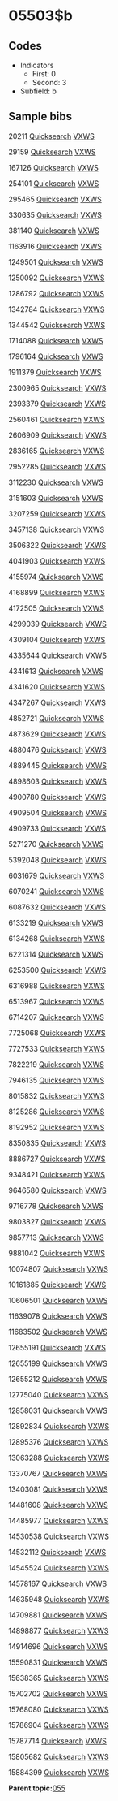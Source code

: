 # 05503$b

## Codes

-   Indicators
    -   First: 0
    -   Second: 3
-   Subfield: b

## Sample bibs

20211 [Quicksearch](https://search.library.yale.edu/catalog/20211) [VXWS](http://prodorbis.library.yale.edu:7014/vxws/GetHoldingsService?bibId=20211)

29159 [Quicksearch](https://search.library.yale.edu/catalog/29159) [VXWS](http://prodorbis.library.yale.edu:7014/vxws/GetHoldingsService?bibId=29159)

167126 [Quicksearch](https://search.library.yale.edu/catalog/167126) [VXWS](http://prodorbis.library.yale.edu:7014/vxws/GetHoldingsService?bibId=167126)

254101 [Quicksearch](https://search.library.yale.edu/catalog/254101) [VXWS](http://prodorbis.library.yale.edu:7014/vxws/GetHoldingsService?bibId=254101)

295465 [Quicksearch](https://search.library.yale.edu/catalog/295465) [VXWS](http://prodorbis.library.yale.edu:7014/vxws/GetHoldingsService?bibId=295465)

330635 [Quicksearch](https://search.library.yale.edu/catalog/330635) [VXWS](http://prodorbis.library.yale.edu:7014/vxws/GetHoldingsService?bibId=330635)

381140 [Quicksearch](https://search.library.yale.edu/catalog/381140) [VXWS](http://prodorbis.library.yale.edu:7014/vxws/GetHoldingsService?bibId=381140)

1163916 [Quicksearch](https://search.library.yale.edu/catalog/1163916) [VXWS](http://prodorbis.library.yale.edu:7014/vxws/GetHoldingsService?bibId=1163916)

1249501 [Quicksearch](https://search.library.yale.edu/catalog/1249501) [VXWS](http://prodorbis.library.yale.edu:7014/vxws/GetHoldingsService?bibId=1249501)

1250092 [Quicksearch](https://search.library.yale.edu/catalog/1250092) [VXWS](http://prodorbis.library.yale.edu:7014/vxws/GetHoldingsService?bibId=1250092)

1286792 [Quicksearch](https://search.library.yale.edu/catalog/1286792) [VXWS](http://prodorbis.library.yale.edu:7014/vxws/GetHoldingsService?bibId=1286792)

1342784 [Quicksearch](https://search.library.yale.edu/catalog/1342784) [VXWS](http://prodorbis.library.yale.edu:7014/vxws/GetHoldingsService?bibId=1342784)

1344542 [Quicksearch](https://search.library.yale.edu/catalog/1344542) [VXWS](http://prodorbis.library.yale.edu:7014/vxws/GetHoldingsService?bibId=1344542)

1714088 [Quicksearch](https://search.library.yale.edu/catalog/1714088) [VXWS](http://prodorbis.library.yale.edu:7014/vxws/GetHoldingsService?bibId=1714088)

1796164 [Quicksearch](https://search.library.yale.edu/catalog/1796164) [VXWS](http://prodorbis.library.yale.edu:7014/vxws/GetHoldingsService?bibId=1796164)

1911379 [Quicksearch](https://search.library.yale.edu/catalog/1911379) [VXWS](http://prodorbis.library.yale.edu:7014/vxws/GetHoldingsService?bibId=1911379)

2300965 [Quicksearch](https://search.library.yale.edu/catalog/2300965) [VXWS](http://prodorbis.library.yale.edu:7014/vxws/GetHoldingsService?bibId=2300965)

2393379 [Quicksearch](https://search.library.yale.edu/catalog/2393379) [VXWS](http://prodorbis.library.yale.edu:7014/vxws/GetHoldingsService?bibId=2393379)

2560461 [Quicksearch](https://search.library.yale.edu/catalog/2560461) [VXWS](http://prodorbis.library.yale.edu:7014/vxws/GetHoldingsService?bibId=2560461)

2606909 [Quicksearch](https://search.library.yale.edu/catalog/2606909) [VXWS](http://prodorbis.library.yale.edu:7014/vxws/GetHoldingsService?bibId=2606909)

2836165 [Quicksearch](https://search.library.yale.edu/catalog/2836165) [VXWS](http://prodorbis.library.yale.edu:7014/vxws/GetHoldingsService?bibId=2836165)

2952285 [Quicksearch](https://search.library.yale.edu/catalog/2952285) [VXWS](http://prodorbis.library.yale.edu:7014/vxws/GetHoldingsService?bibId=2952285)

3112230 [Quicksearch](https://search.library.yale.edu/catalog/3112230) [VXWS](http://prodorbis.library.yale.edu:7014/vxws/GetHoldingsService?bibId=3112230)

3151603 [Quicksearch](https://search.library.yale.edu/catalog/3151603) [VXWS](http://prodorbis.library.yale.edu:7014/vxws/GetHoldingsService?bibId=3151603)

3207259 [Quicksearch](https://search.library.yale.edu/catalog/3207259) [VXWS](http://prodorbis.library.yale.edu:7014/vxws/GetHoldingsService?bibId=3207259)

3457138 [Quicksearch](https://search.library.yale.edu/catalog/3457138) [VXWS](http://prodorbis.library.yale.edu:7014/vxws/GetHoldingsService?bibId=3457138)

3506322 [Quicksearch](https://search.library.yale.edu/catalog/3506322) [VXWS](http://prodorbis.library.yale.edu:7014/vxws/GetHoldingsService?bibId=3506322)

4041903 [Quicksearch](https://search.library.yale.edu/catalog/4041903) [VXWS](http://prodorbis.library.yale.edu:7014/vxws/GetHoldingsService?bibId=4041903)

4155974 [Quicksearch](https://search.library.yale.edu/catalog/4155974) [VXWS](http://prodorbis.library.yale.edu:7014/vxws/GetHoldingsService?bibId=4155974)

4168899 [Quicksearch](https://search.library.yale.edu/catalog/4168899) [VXWS](http://prodorbis.library.yale.edu:7014/vxws/GetHoldingsService?bibId=4168899)

4172505 [Quicksearch](https://search.library.yale.edu/catalog/4172505) [VXWS](http://prodorbis.library.yale.edu:7014/vxws/GetHoldingsService?bibId=4172505)

4299039 [Quicksearch](https://search.library.yale.edu/catalog/4299039) [VXWS](http://prodorbis.library.yale.edu:7014/vxws/GetHoldingsService?bibId=4299039)

4309104 [Quicksearch](https://search.library.yale.edu/catalog/4309104) [VXWS](http://prodorbis.library.yale.edu:7014/vxws/GetHoldingsService?bibId=4309104)

4335644 [Quicksearch](https://search.library.yale.edu/catalog/4335644) [VXWS](http://prodorbis.library.yale.edu:7014/vxws/GetHoldingsService?bibId=4335644)

4341613 [Quicksearch](https://search.library.yale.edu/catalog/4341613) [VXWS](http://prodorbis.library.yale.edu:7014/vxws/GetHoldingsService?bibId=4341613)

4341620 [Quicksearch](https://search.library.yale.edu/catalog/4341620) [VXWS](http://prodorbis.library.yale.edu:7014/vxws/GetHoldingsService?bibId=4341620)

4347267 [Quicksearch](https://search.library.yale.edu/catalog/4347267) [VXWS](http://prodorbis.library.yale.edu:7014/vxws/GetHoldingsService?bibId=4347267)

4852721 [Quicksearch](https://search.library.yale.edu/catalog/4852721) [VXWS](http://prodorbis.library.yale.edu:7014/vxws/GetHoldingsService?bibId=4852721)

4873629 [Quicksearch](https://search.library.yale.edu/catalog/4873629) [VXWS](http://prodorbis.library.yale.edu:7014/vxws/GetHoldingsService?bibId=4873629)

4880476 [Quicksearch](https://search.library.yale.edu/catalog/4880476) [VXWS](http://prodorbis.library.yale.edu:7014/vxws/GetHoldingsService?bibId=4880476)

4889445 [Quicksearch](https://search.library.yale.edu/catalog/4889445) [VXWS](http://prodorbis.library.yale.edu:7014/vxws/GetHoldingsService?bibId=4889445)

4898603 [Quicksearch](https://search.library.yale.edu/catalog/4898603) [VXWS](http://prodorbis.library.yale.edu:7014/vxws/GetHoldingsService?bibId=4898603)

4900780 [Quicksearch](https://search.library.yale.edu/catalog/4900780) [VXWS](http://prodorbis.library.yale.edu:7014/vxws/GetHoldingsService?bibId=4900780)

4909504 [Quicksearch](https://search.library.yale.edu/catalog/4909504) [VXWS](http://prodorbis.library.yale.edu:7014/vxws/GetHoldingsService?bibId=4909504)

4909733 [Quicksearch](https://search.library.yale.edu/catalog/4909733) [VXWS](http://prodorbis.library.yale.edu:7014/vxws/GetHoldingsService?bibId=4909733)

5271270 [Quicksearch](https://search.library.yale.edu/catalog/5271270) [VXWS](http://prodorbis.library.yale.edu:7014/vxws/GetHoldingsService?bibId=5271270)

5392048 [Quicksearch](https://search.library.yale.edu/catalog/5392048) [VXWS](http://prodorbis.library.yale.edu:7014/vxws/GetHoldingsService?bibId=5392048)

6031679 [Quicksearch](https://search.library.yale.edu/catalog/6031679) [VXWS](http://prodorbis.library.yale.edu:7014/vxws/GetHoldingsService?bibId=6031679)

6070241 [Quicksearch](https://search.library.yale.edu/catalog/6070241) [VXWS](http://prodorbis.library.yale.edu:7014/vxws/GetHoldingsService?bibId=6070241)

6087632 [Quicksearch](https://search.library.yale.edu/catalog/6087632) [VXWS](http://prodorbis.library.yale.edu:7014/vxws/GetHoldingsService?bibId=6087632)

6133219 [Quicksearch](https://search.library.yale.edu/catalog/6133219) [VXWS](http://prodorbis.library.yale.edu:7014/vxws/GetHoldingsService?bibId=6133219)

6134268 [Quicksearch](https://search.library.yale.edu/catalog/6134268) [VXWS](http://prodorbis.library.yale.edu:7014/vxws/GetHoldingsService?bibId=6134268)

6221314 [Quicksearch](https://search.library.yale.edu/catalog/6221314) [VXWS](http://prodorbis.library.yale.edu:7014/vxws/GetHoldingsService?bibId=6221314)

6253500 [Quicksearch](https://search.library.yale.edu/catalog/6253500) [VXWS](http://prodorbis.library.yale.edu:7014/vxws/GetHoldingsService?bibId=6253500)

6316988 [Quicksearch](https://search.library.yale.edu/catalog/6316988) [VXWS](http://prodorbis.library.yale.edu:7014/vxws/GetHoldingsService?bibId=6316988)

6513967 [Quicksearch](https://search.library.yale.edu/catalog/6513967) [VXWS](http://prodorbis.library.yale.edu:7014/vxws/GetHoldingsService?bibId=6513967)

6714207 [Quicksearch](https://search.library.yale.edu/catalog/6714207) [VXWS](http://prodorbis.library.yale.edu:7014/vxws/GetHoldingsService?bibId=6714207)

7725068 [Quicksearch](https://search.library.yale.edu/catalog/7725068) [VXWS](http://prodorbis.library.yale.edu:7014/vxws/GetHoldingsService?bibId=7725068)

7727533 [Quicksearch](https://search.library.yale.edu/catalog/7727533) [VXWS](http://prodorbis.library.yale.edu:7014/vxws/GetHoldingsService?bibId=7727533)

7822219 [Quicksearch](https://search.library.yale.edu/catalog/7822219) [VXWS](http://prodorbis.library.yale.edu:7014/vxws/GetHoldingsService?bibId=7822219)

7946135 [Quicksearch](https://search.library.yale.edu/catalog/7946135) [VXWS](http://prodorbis.library.yale.edu:7014/vxws/GetHoldingsService?bibId=7946135)

8015832 [Quicksearch](https://search.library.yale.edu/catalog/8015832) [VXWS](http://prodorbis.library.yale.edu:7014/vxws/GetHoldingsService?bibId=8015832)

8125286 [Quicksearch](https://search.library.yale.edu/catalog/8125286) [VXWS](http://prodorbis.library.yale.edu:7014/vxws/GetHoldingsService?bibId=8125286)

8192952 [Quicksearch](https://search.library.yale.edu/catalog/8192952) [VXWS](http://prodorbis.library.yale.edu:7014/vxws/GetHoldingsService?bibId=8192952)

8350835 [Quicksearch](https://search.library.yale.edu/catalog/8350835) [VXWS](http://prodorbis.library.yale.edu:7014/vxws/GetHoldingsService?bibId=8350835)

8886727 [Quicksearch](https://search.library.yale.edu/catalog/8886727) [VXWS](http://prodorbis.library.yale.edu:7014/vxws/GetHoldingsService?bibId=8886727)

9348421 [Quicksearch](https://search.library.yale.edu/catalog/9348421) [VXWS](http://prodorbis.library.yale.edu:7014/vxws/GetHoldingsService?bibId=9348421)

9646580 [Quicksearch](https://search.library.yale.edu/catalog/9646580) [VXWS](http://prodorbis.library.yale.edu:7014/vxws/GetHoldingsService?bibId=9646580)

9716778 [Quicksearch](https://search.library.yale.edu/catalog/9716778) [VXWS](http://prodorbis.library.yale.edu:7014/vxws/GetHoldingsService?bibId=9716778)

9803827 [Quicksearch](https://search.library.yale.edu/catalog/9803827) [VXWS](http://prodorbis.library.yale.edu:7014/vxws/GetHoldingsService?bibId=9803827)

9857713 [Quicksearch](https://search.library.yale.edu/catalog/9857713) [VXWS](http://prodorbis.library.yale.edu:7014/vxws/GetHoldingsService?bibId=9857713)

9881042 [Quicksearch](https://search.library.yale.edu/catalog/9881042) [VXWS](http://prodorbis.library.yale.edu:7014/vxws/GetHoldingsService?bibId=9881042)

10074807 [Quicksearch](https://search.library.yale.edu/catalog/10074807) [VXWS](http://prodorbis.library.yale.edu:7014/vxws/GetHoldingsService?bibId=10074807)

10161885 [Quicksearch](https://search.library.yale.edu/catalog/10161885) [VXWS](http://prodorbis.library.yale.edu:7014/vxws/GetHoldingsService?bibId=10161885)

10606501 [Quicksearch](https://search.library.yale.edu/catalog/10606501) [VXWS](http://prodorbis.library.yale.edu:7014/vxws/GetHoldingsService?bibId=10606501)

11639078 [Quicksearch](https://search.library.yale.edu/catalog/11639078) [VXWS](http://prodorbis.library.yale.edu:7014/vxws/GetHoldingsService?bibId=11639078)

11683502 [Quicksearch](https://search.library.yale.edu/catalog/11683502) [VXWS](http://prodorbis.library.yale.edu:7014/vxws/GetHoldingsService?bibId=11683502)

12655191 [Quicksearch](https://search.library.yale.edu/catalog/12655191) [VXWS](http://prodorbis.library.yale.edu:7014/vxws/GetHoldingsService?bibId=12655191)

12655199 [Quicksearch](https://search.library.yale.edu/catalog/12655199) [VXWS](http://prodorbis.library.yale.edu:7014/vxws/GetHoldingsService?bibId=12655199)

12655212 [Quicksearch](https://search.library.yale.edu/catalog/12655212) [VXWS](http://prodorbis.library.yale.edu:7014/vxws/GetHoldingsService?bibId=12655212)

12775040 [Quicksearch](https://search.library.yale.edu/catalog/12775040) [VXWS](http://prodorbis.library.yale.edu:7014/vxws/GetHoldingsService?bibId=12775040)

12858031 [Quicksearch](https://search.library.yale.edu/catalog/12858031) [VXWS](http://prodorbis.library.yale.edu:7014/vxws/GetHoldingsService?bibId=12858031)

12892834 [Quicksearch](https://search.library.yale.edu/catalog/12892834) [VXWS](http://prodorbis.library.yale.edu:7014/vxws/GetHoldingsService?bibId=12892834)

12895376 [Quicksearch](https://search.library.yale.edu/catalog/12895376) [VXWS](http://prodorbis.library.yale.edu:7014/vxws/GetHoldingsService?bibId=12895376)

13063288 [Quicksearch](https://search.library.yale.edu/catalog/13063288) [VXWS](http://prodorbis.library.yale.edu:7014/vxws/GetHoldingsService?bibId=13063288)

13370767 [Quicksearch](https://search.library.yale.edu/catalog/13370767) [VXWS](http://prodorbis.library.yale.edu:7014/vxws/GetHoldingsService?bibId=13370767)

13403081 [Quicksearch](https://search.library.yale.edu/catalog/13403081) [VXWS](http://prodorbis.library.yale.edu:7014/vxws/GetHoldingsService?bibId=13403081)

14481608 [Quicksearch](https://search.library.yale.edu/catalog/14481608) [VXWS](http://prodorbis.library.yale.edu:7014/vxws/GetHoldingsService?bibId=14481608)

14485977 [Quicksearch](https://search.library.yale.edu/catalog/14485977) [VXWS](http://prodorbis.library.yale.edu:7014/vxws/GetHoldingsService?bibId=14485977)

14530538 [Quicksearch](https://search.library.yale.edu/catalog/14530538) [VXWS](http://prodorbis.library.yale.edu:7014/vxws/GetHoldingsService?bibId=14530538)

14532112 [Quicksearch](https://search.library.yale.edu/catalog/14532112) [VXWS](http://prodorbis.library.yale.edu:7014/vxws/GetHoldingsService?bibId=14532112)

14545524 [Quicksearch](https://search.library.yale.edu/catalog/14545524) [VXWS](http://prodorbis.library.yale.edu:7014/vxws/GetHoldingsService?bibId=14545524)

14578167 [Quicksearch](https://search.library.yale.edu/catalog/14578167) [VXWS](http://prodorbis.library.yale.edu:7014/vxws/GetHoldingsService?bibId=14578167)

14635948 [Quicksearch](https://search.library.yale.edu/catalog/14635948) [VXWS](http://prodorbis.library.yale.edu:7014/vxws/GetHoldingsService?bibId=14635948)

14709881 [Quicksearch](https://search.library.yale.edu/catalog/14709881) [VXWS](http://prodorbis.library.yale.edu:7014/vxws/GetHoldingsService?bibId=14709881)

14898877 [Quicksearch](https://search.library.yale.edu/catalog/14898877) [VXWS](http://prodorbis.library.yale.edu:7014/vxws/GetHoldingsService?bibId=14898877)

14914696 [Quicksearch](https://search.library.yale.edu/catalog/14914696) [VXWS](http://prodorbis.library.yale.edu:7014/vxws/GetHoldingsService?bibId=14914696)

15590831 [Quicksearch](https://search.library.yale.edu/catalog/15590831) [VXWS](http://prodorbis.library.yale.edu:7014/vxws/GetHoldingsService?bibId=15590831)

15638365 [Quicksearch](https://search.library.yale.edu/catalog/15638365) [VXWS](http://prodorbis.library.yale.edu:7014/vxws/GetHoldingsService?bibId=15638365)

15702702 [Quicksearch](https://search.library.yale.edu/catalog/15702702) [VXWS](http://prodorbis.library.yale.edu:7014/vxws/GetHoldingsService?bibId=15702702)

15768080 [Quicksearch](https://search.library.yale.edu/catalog/15768080) [VXWS](http://prodorbis.library.yale.edu:7014/vxws/GetHoldingsService?bibId=15768080)

15786904 [Quicksearch](https://search.library.yale.edu/catalog/15786904) [VXWS](http://prodorbis.library.yale.edu:7014/vxws/GetHoldingsService?bibId=15786904)

15787714 [Quicksearch](https://search.library.yale.edu/catalog/15787714) [VXWS](http://prodorbis.library.yale.edu:7014/vxws/GetHoldingsService?bibId=15787714)

15805682 [Quicksearch](https://search.library.yale.edu/catalog/15805682) [VXWS](http://prodorbis.library.yale.edu:7014/vxws/GetHoldingsService?bibId=15805682)

15884399 [Quicksearch](https://search.library.yale.edu/catalog/15884399) [VXWS](http://prodorbis.library.yale.edu:7014/vxws/GetHoldingsService?bibId=15884399)

**Parent topic:**[055](../../tags/055/055.md)

